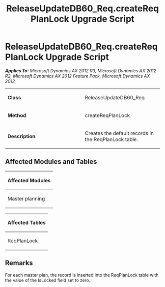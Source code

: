﻿---
title: ReleaseUpdateDB60_Req.createReqPlanLock Upgrade Script
TOCTitle: ReleaseUpdateDB60_Req.createReqPlanLock Upgrade Script
ms:assetid: d107ebb5-eac4-7788-12c5-1bc44c947347
ms:mtpsurl: https://msdn.microsoft.com/en-us/library/JJ686917(v=AX.60)
ms:contentKeyID: 49711367
ms.date: 05/18/2015
mtps_version: v=AX.60
---

# ReleaseUpdateDB60\_Req.createReqPlanLock Upgrade Script 


_**Applies To:** Microsoft Dynamics AX 2012 R3, Microsoft Dynamics AX 2012 R2, Microsoft Dynamics AX 2012 Feature Pack, Microsoft Dynamics AX 2012_

<table>
<colgroup>
<col style="width: 50%" />
<col style="width: 50%" />
</colgroup>
<tbody>
<tr class="odd">
<td><p><strong>Class</strong></p></td>
<td><p>ReleaseUpdateDB60_Req</p></td>
</tr>
<tr class="even">
<td><p><strong>Method</strong></p></td>
<td><p>createReqPlanLock</p></td>
</tr>
<tr class="odd">
<td><p><strong>Description</strong></p></td>
<td><p>Creates the default records in the ReqPlanLock table.</p></td>
</tr>
</tbody>
</table>


## Affected Modules and Tables

<table>
<colgroup>
<col style="width: 100%" />
</colgroup>
<thead>
<tr class="header">
<th><p>Affected Modules</p></th>
</tr>
</thead>
<tbody>
<tr class="odd">
<td><p>Master planning</p></td>
</tr>
</tbody>
</table>


<table>
<colgroup>
<col style="width: 100%" />
</colgroup>
<thead>
<tr class="header">
<th><p>Affected Tables</p></th>
</tr>
</thead>
<tbody>
<tr class="odd">
<td><p>ReqPlanLock</p></td>
</tr>
</tbody>
</table>


## Remarks

For each master plan, the record is inserted into the ReqPlanLock table with the value of the IsLocked field set to zero.

  


